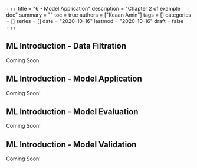 +++
title = "6 - Model Application"
description = "Chapter 2 of example doc"
summary = ""
toc = true
authors = ["Keaan Amin"]
tags = []
categories = []
series = []
date =  "2020-10-16"
lastmod = "2020-10-16"
draft = false
+++

<!--more-->

## ML Introduction - Data Filtration

Coming Soon

## ML Introduction  - Model Application

Coming Soon!

## ML Introduction - Model Evaluation

Coming Soon!

## ML Introduction - Model Validation


Coming Soon!
